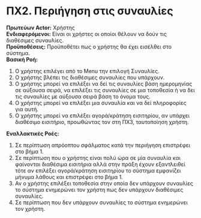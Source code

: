 # ΠΧ2. Περιήγηση στις συναυλίες 

**Πρωτεύων Actor:** Χρήστης <br>
**Ενδιαφερόμενοι:** Είναι οι χρήστες οι οποίοι θέλουν να δούν τις διαθέσιμες συναυλίες.<br>
**Προϋποθέσεις:** Προϋποθέτει πως ο χρήστης θα έχει εισέλθει στο σύστημα.<br>
**Βασική Ροή:** <br>

1. Ο χρήστης επιλέγει από το Menu την επιλογή Συναυλίες.
2. Ο χρήστης βλέπει τις διαθέσιμες συναυλίες που υπάρχουν.
3. Ο χρήστης μπορεί να επιλέξει να δεί τις συναυλίες βάση ημερομηνίας σε αύξουσα σειρά, να επιλέξει τις συναυλίες σε μια τοποθεσία ή να δει τις συναυλίες με αύξουσα σειρά βάση το όνομα τους.
4. Ο χρήστης μπορεί να επιλέξει μια συναυλία και να δεί πληροφορίες για αυτή.
5. Ο χρήστης μπορεί να επιλέξει αγορά/κράτηση εισιτηρίου, αν υπάρχει διαθέσιμο εισιτήριο, προωθώντας τον στη ΠΧ3, ταυτοποίηση χρήστη.

**Εναλλακτικές Ροές:**
1. Σε περίπτωση απρόοπτου σφάλματος κατά την περιήγηση επιστρέφει στο βήμα 1.
2. Σε περίπτωση που ο χρήστης είναι πολύ ώρα σε μία συναυλία και φαίνονται διαθέσιμα εισιτήρια αλλά στην πράξη έχουν εξαντλειθεί τότε αν επιλέξει αγορά/κράτηση εισιτηρίου το σύστημα εμφανίζει μήνυμα λάθους και επιστρέφει στο βήμα 1.
3. Αν ο χρήστης επιλέξει τοποθεσία στην οποία δεν υπάρχουν συναυλίες το σύστημα ενημερώνει τον χρήστη πως δεν υπάρχουν διαθέσιμες συναυλίες.
4. Σε περίπτωση που δεν υπάρχουν συναυλίες το σύστημα ενημερώνει τον χρήστη.
